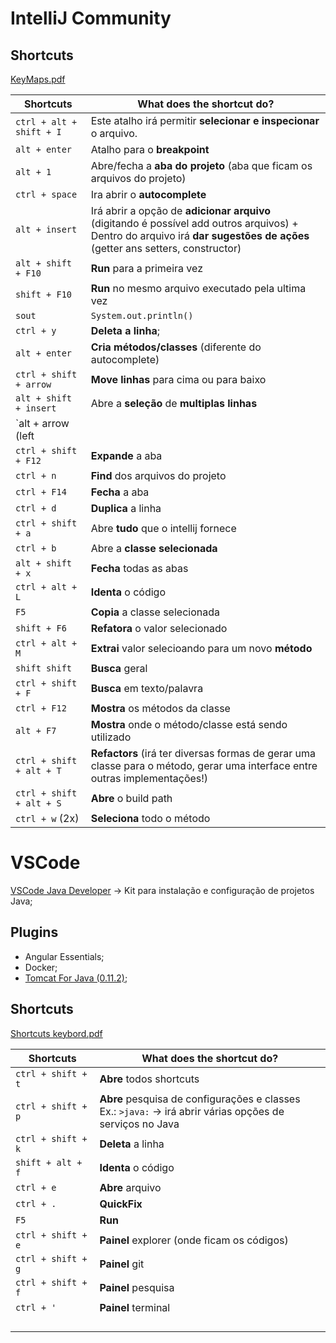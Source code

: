 # IntelliJ Community

## Shortcuts

[KeyMaps.pdf](https://resources.jetbrains.com/storage/products/intellij-idea/docs/IntelliJIDEA_ReferenceCard.pdf)

| Shortcuts                     | What does the shortcut do?                                   |
| ----------------------------- | ------------------------------------------------------------ |
| `ctrl + alt + shift + I`      | Este atalho irá permitir **selecionar e inspecionar** o arquivo. |
| `alt + enter`                 | Atalho para o **breakpoint**                                 |
| `alt + 1`                     | Abre/fecha a **aba do projeto** (aba que ficam os arquivos do projeto) |
| `ctrl + space`                | Ira abrir o **autocomplete**                                 |
| `alt + insert`                | Irá abrir a opção de **adicionar arquivo** (digitando é possível add outros arquivos) + <br />Dentro do arquivo irá **dar sugestões de ações** (getter ans setters, constructor) |
| `alt + shift + F10`           | **Run** para a primeira vez                                  |
| `shift + F10`                 | **Run** no mesmo arquivo executado pela ultima vez           |
| `sout`                        | `System.out.println()`                                       |
| `ctrl + y`                    | **Deleta a linha**;                                          |
| `alt + enter`                 | **Cria métodos/classes** (diferente do autocomplete)         |
| `ctrl + shift + arrow`        | **Move linhas** para cima ou para baixo                      |
| `alt + shift + insert`        | Abre a **seleção** de **multiplas linhas**                   |
| `alt + arrow (left || right)` | **Navega** entre **abas**                                    |
| `ctrl + shift + F12`          | **Expande** a aba                                            |
| `ctrl + n`                    | **Find** dos arquivos do projeto                             |
| `ctrl + F14`                  | **Fecha** a aba                                              |
| `ctrl + d`                    | **Duplica** a linha                                          |
| `ctrl + shift + a`            | Abre **tudo** que o intellij fornece                         |
| `ctrl + b`                    | Abre a **classe selecionada**                                |
| `alt + shift + x`             | **Fecha** todas as abas                                      |
| `ctrl + alt + L`              | **Identa** o código                                          |
| `F5`                          | **Copia** a classe selecionada                               |
| `shift + F6`                  | **Refatora** o valor selecionado                             |
| `ctrl + alt + M`              | **Extrai** valor selecioando para um novo **método**         |
| `shift shift`                 | **Busca** geral                                              |
| `ctrl + shift + F`            | **Busca** em texto/palavra                                   |
| `ctrl + F12`                  | **Mostra** os métodos da classe                              |
| `alt + F7`                    | **Mostra** onde o método/classe está sendo utilizado         |
| `ctrl + shift + alt + T`      | **Refactors** (irá ter diversas formas de gerar uma classe para o método, gerar uma interface entre outras implementações!) |
| `ctrl + shift + alt + S`      | **Abre** o build path                                        |
| `ctrl + w` (2x)               | **Seleciona**  todo o método                                 |



# VSCode

[VSCode Java Developer](https://aka.ms/vscode-java-installer-win) -> Kit para instalação e configuração de projetos Java;

## Plugins

* Angular Essentials;
* Docker;
* [Tomcat For Java (0.11.2)](https://marketplace.visualstudio.com/items?itemName=adashen.vscode-tomcat);



## Shortcuts

[Shortcuts keybord.pdf](https://code.visualstudio.com/shortcuts/keyboard-shortcuts-windows.pdf)

| Shortcuts          | What does the shortcut do?                                   |
| ------------------ | ------------------------------------------------------------ |
| `ctrl + shift + t` | **Abre** todos shortcuts                                     |
| `ctrl + shift + p` | **Abre** pesquisa de configurações e classes<br />Ex.: `>java:` -> irá abrir várias opções de serviços no Java |
| `ctrl + shift + k` | **Deleta** a linha                                           |
| `shift + alt + f`  | **Identa** o código                                          |
| `ctrl + e`         | **Abre** arquivo                                             |
| `ctrl + .`         | **QuickFix**                                                 |
| `F5`               | **Run**                                                      |
| `ctrl + shift + e` | **Painel** explorer (onde ficam os códigos)                  |
| `ctrl + shift + g` | **Painel** git                                               |
| `ctrl + shift + f` | **Painel** pesquisa                                          |
| `ctrl + '`         | **Painel** terminal                                          |
|                    |                                                              |
|                    |                                                              |
|                    |                                                              |
|                    |                                                              |

